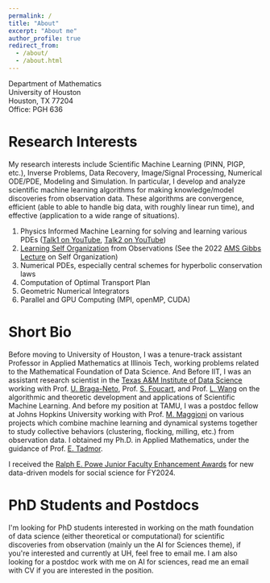 ```yaml
---
permalink: /
title: "About"
excerpt: "About me"
author_profile: true
redirect_from: 
  - /about/
  - /about.html
---
```


Department of Mathematics <br/>
University of Houston <br/>
Houston, TX 77204 <br/>
Office: PGH 636 <br/>

Research Interests
======
My research interests include Scientific Machine Learning (PINN, PIGP, etc.), Inverse Problems, Data Recovery, Image/Signal Processing, Numerical ODE/PDE, Modeling and Simulation. In particular, I develop and analyze scientific machine learning algorithms for making knowledge/model discoveries from observation data. These algorithms are convergence, efficient (able to able to handle big data, with roughly linear run time), and effective (application to a wide range of situations).
1. Physics Informed Machine Learning for solving and learning various PDEs ([Talk1 on YouTube](https://youtu.be/1SuSrQcpiy4), [Talk2 on YouTube](https://youtu.be/3OSb1gya7g4))
1. [Learning Self Organization](https://youtu.be/vmfKFZoFt4s) from Observations (See the 2022 [AMS Gibbs Lecture](https://youtu.be/AenZz6Ooj2g) on Self Organization)
1. Numerical PDEs, especially central schemes for hyperbolic conservation laws
1. Computation of Optimal Transport Plan
1. Geometric Numerical Integrators
1. Parallel and GPU Computing (MPI, openMP, CUDA)

Short Bio
======
Before moving to University of Houston, I was a tenure-track assistant Professor in Applied Mathematics at Illinois Tech, working problems related to the Mathematical Foundation of Data Science. And Before IIT, I was an assistant research scientist in the [Texas A&M Institute of Data Science](https://tamids.tamu.edu/) working with Prof. [U. Braga-Neto](https://braganeto.engr.tamu.edu/), Prof. [S. Foucart](https://www.math.tamu.edu/~foucart/), and Prof. [L. Wang](https://physics.tamu.edu/directory/lifan/) on the algorithmic and theoretic development and applications of Scientific Machine Learning.  And before my position at TAMU, I was a postdoc fellow at Johns Hopkins University working with Prof. [M. Maggioni](https://mauromaggioni.duckdns.org/) on various projects which combine machine learning and dynamical systems together to study collective behaviors (clustering, flocking, milling, etc.) from observation data.  I obtained my Ph.D. in Applied Mathematics, under the guidance of Prof. [E. Tadmor](https://www.math.umd.edu/~tadmor/).  

I received the [Ralph E. Powe Junior Faculty Enhancement Awards](https://www.orau.org/partnerships/grant-programs/powe/index.html) for new data-driven models for social science for FY2024.

PhD Students and Postdocs
======
I'm looking for PhD students interested in working on the math foundation of data science (either theoretical or computational) for scientific discoveries from observation (mainly un the AI for Sciences theme), if you're interested and currently at UH, feel free to email me.  I am also looking for a postdoc work with me on AI for sciences, read me an email with CV if you are interested in the position.
